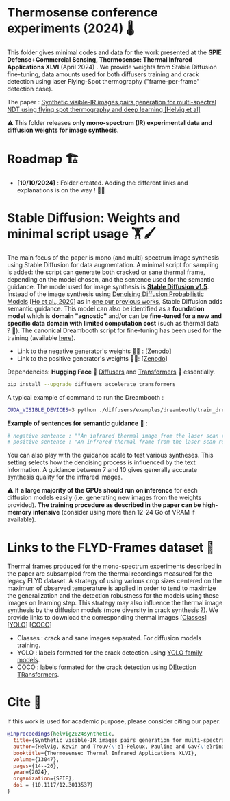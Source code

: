 # Thermosense conference experiments (2024) 🌡️
This folder gives minimal codes and data for the work presented at the __SPIE Defense+Commercial Sensing, Thermosense: Thermal Infrared Applications XLVI__ (April 2024) . We provide weights from Stable Diffusion fine-tuning, data amounts used for both diffusers training and crack detection using laser Flying-Spot thermography ("frame-per-frame" detection case). 

The paper : [Synthetic visible-IR images pairs generation for multi-spectral NDT using flying spot thermography and deep learning [Helvig et al]](https://doi.org/10.1117/12.3013537) 

⚠️ This folder releases __only mono-spectrum (IR) experimental data and diffusion weights for image synthesis__.


# Roadmap :building_construction:

- __[10/10/2024]__ : Folder created. Adding the different links and explanations is on the way ! :biking_man:

# Stable Diffusion: Weights and minimal script usage 🏋️🖌️

The main focus of the paper is mono (and multi) spectrum image synthesis using Stable Diffusion for data augmentation. A minimal script for sampling is added: the script can generate both cracked or sane thermal frame, depending on the model chosen, and the sentence used for the semantic guidance.
The model used for image synthesis is [__Stable Diffusion v1.5__](https://huggingface.co/stable-diffusion-v1-5/stable-diffusion-v1-5). Instead of the image synthesis using [Denoising Diffusion Probabilistic Models](https://github.com/lucidrains/denoising-diffusion-pytorch) [[Ho et al., 2020](https://arxiv.org/abs/2006.11239)] as in [one our previous works](https://doi.org/10.1080/17686733.2023.2266176), Stable Diffusion adds semantic guidance. This model can also be identified as a __foundation model__ which is __domain "agnostic"__ and/or can be __fine-tuned for a new and specific data domain with limited computation cost__ (such as thermal data ? 🙂). The canonical Dreambooth script for fine-tuning has been used for the training (available [here](https://huggingface.co/docs/diffusers/en/training/dreambooth)). <br>
* Link to the negative generator's weights 🏋️‍♂️ : [[Zenodo]()] <br>
* Link to the positive generator's weights 🏋️‍♀️: [[Zenodo]()] <br> 

Dependencies: __Hugging Face 🤗__ [Diffusers](https://huggingface.co/docs/diffusers/index) and [Transformers](https://huggingface.co/docs/transformers/en/index) 🤖 essentially. 

```bash
pip install --upgrade diffusers accelerate transformers
```

A typical example of command to run the Dreambooth : 
```bash
CUDA_VISIBLE_DEVICES=3 python ./diffusers/examples/dreambooth/train_dreambooth.py   --instance_data_dir=./positive   --output_dir=./out  --instance_prompt="An infrared thermal frame from the laser scan recording of a metallic part, with a surface crack."   --resolution=512   --train_batch_size=1   --gradient_accumulation_steps=1   --learning_rate=5e-6   --lr_scheduler="constant"   --lr_warmup_steps=0   --max_train_steps=10000   --pretrained_model_name_or_path="runwayml/stable-diffusion-v1-5" --train_text_encoder
```

__Example of sentences for semantic guidance__ 📘 : 
```python
# negative sentence : ""An infrared thermal image from the laser scan recording of a metallic part, without surface crack.""
# positive sentence : "An infrared thermal frame from the laser scan recording of a metallic part, presenting a surface crack."
```
You can also play with the guidance scale to test various syntheses. This setting selects how the denoising process is influenced by the text information. A guidance between 7 and 10 gives generally accurate synthesis quality for the infrared images. 

⚠️ If __a large majority of the GPUs should run on inference__ for each diffusion models easily (i.e. generating new images from the weights provided). __The training procedure as described in the paper can be high-memory intensive__ (consider using more than 12-24 Go of VRAM if available).

# Links to the FLYD-Frames dataset 🎥
Thermal frames produced for the mono-spectrum experiments described in the paper are subsampled from the thermal recordings measured for the legacy FLYD dataset. A strategy of using various crop sizes centered on the maximum of observed temperature is applied in order to tend to maximize the generalization and the detection robustness for the models using these images on learning step. This strategy may also influence the thermal image synthesis by the diffusion models (more diversity in crack synthesis ?). 
We provide links to download the corresponding thermal images [[Classes]()] [[YOLO]()] [[COCO]()] 

- Classes : crack and sane images separated. For diffusion models training.
- YOLO : labels formated for the crack detection using [YOLO family models](https://github.com/ultralytics/ultralytics).
- COCO : labels formated for the crack detection using [DEtection TRansformers](https://github.com/facebookresearch/dino).
  
# Cite 🔖
If this work is used for academic purpose, please consider citing our paper: 

```bibtex
@inproceedings{helvig2024synthetic,
  title={Synthetic visible-IR images pairs generation for multi-spectral NDT using flying spot thermography and deep learning},
  author={Helvig, Kevin and Trouv{\'e}-Peloux, Pauline and Gav{\'e}rina, Ludovic and Roche, Jean-Michel and Abeloos, Baptiste},
  booktitle={Thermosense: Thermal Infrared Applications XLVI},
  volume={13047},
  pages={14--26},
  year={2024},
  organization={SPIE},
  doi = {10.1117/12.3013537}
}
```
